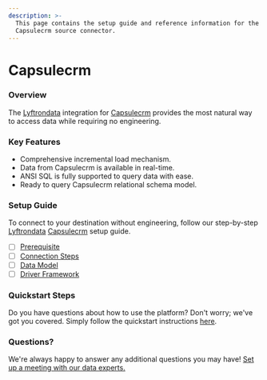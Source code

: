 ```yaml
---
description: >-
  This page contains the setup guide and reference information for the
  Capsulecrm source connector.
---
```


# Capsulecrm

### Overview

The [Lyftrondata](https://www.lyftrondata.com/) integration for [Capsulecrm](https://www.lyftrondata.com/integration/sales-analytics/capsule/) provides the most natural way to access data while requiring no engineering.

### Key Features

* Comprehensive incremental load mechanism.
* Data from Capsulecrm is available in real-time.
* ANSI SQL is fully supported to query data with ease.
* Ready to query Capsulecrm relational schema model.

### Setup Guide

To connect to your destination without engineering, follow our step-by-step [Lyftrondata](https://www.lyftrondata.com/) [Capsulecrm](https://www.lyftrondata.com/integration/sales-analytics/capsule/) setup guide.

* [ ] [Prerequisite](prerequisite.md)
* [ ] [Connection Steps](connection-steps.md)
* [ ] [Data Model](data-model/erd.md)
* [ ] [Driver Framework](driver-framework/)

### Quickstart Steps

Do you have questions about how to use the platform? Don't worry; we've got you covered. Simply follow the quickstart instructions [here](broken-reference).

### Questions? <a href="#questions" id="questions"></a>

We're always happy to answer any additional questions you may have! [Set up a meeting with our data experts.](https://www.lyftrondata.com/book-a-meeting/)
